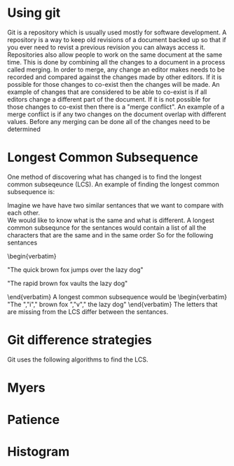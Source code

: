 
Using git
=========

Git is a repository which is usually used mostly for software development.
A repository is a way to keep old revisions of a document backed up so that if you ever need to revist a previous revision you can always access it.
Repositories also allow people to work on the same document at the same time.
This is done by combining all the changes to a document in a process called merging. 
In order to merge, any change an editor makes needs to be recorded and compared against the changes made by other editors.
If it is possible for those changes to co-exist then the changes will be made.
An example of changes that are considered to be able to co-exist is if all editors change a different part of the document.
If it is not possible for those changes to co-exist then there is a \"merge conflict\".
An example of a merge conflict is if any two changes on the document overlap with different values.
Before any merging can be done all of the changes need to be determined 

Longest Common Subsequence
==========================

One method of discovering what has changed is to find the longest common subseqeunce (LCS).
An example of finding the longest common subsequence is:

Imagine we have have two similar sentances that we want to compare with each other.  
We would like to know what is the same and what is different.
A longest common subsequnce for the sentances would contain a list of all the characters that are the same and in the same order
So for the following sentances

\begin{verbatim}

\"The quick brown fox jumps over the lazy dog\"

\"The rapid brown fox vaults the lazy dog\"

\end{verbatim}
A longest common subsequence would be
\begin{verbatim}
\"The \",\"i\",\" brown fox \",\"v\",\" the lazy dog\"
\end{verbatim}
The letters that are missing from the LCS differ between the sentances.

Git difference strategies
=========================

Git uses the following algorithms to find the LCS.

Myers
=====

Patience
========

Histogram
=========



